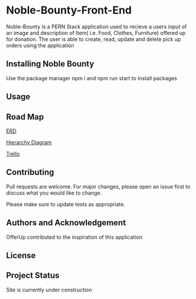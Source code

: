 # Noble-Bounty-Front-End

Noble-Bounty is a PERN Stack application used to recieve a users input of an image and description of Item( i.e. Food, Clothes, Furniture) offered up for donation. The user is able to create, read, update and delete pick up orders using the application

## Installing Noble Bounty

Use the package manager npm i and npm run start to install packages

## Usage

## Road Map

[ERD]("https://app.diagrams.net/?libs=general;er")

[Hierarchy Diagram]("https://app.diagrams.net/?libs=general")

[Trello]("https://trello.com/invite/b/hFdRkHJU/ATTI1fd78af0d2bc162e80731da7d4cc839d18C7F8CA/noble-bounty")

## Contributing

Pull requests are welcome. For major changes, please open an issue first
to discuss what you would like to change.

Please make sure to update tests as appropriate.

## Authors and Acknowledgement

OfferUp contributed to the inspiration of this application

## License

## Project Status

Site is currently under construction
